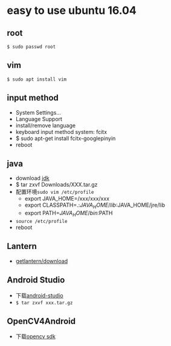 # easy to use ubuntu 16.04
## root
```
$ sudo passwd root
```
## vim
```
$ sudo apt install vim
```
## input method
* System Settings...
* Language Support
* install/remove language
* keyboard input method system: fcitx
* $ sudo apt-get install fcitx-googlepinyin
* reboot

## java
* download [jdk](http://www.oracle.com/technetwork/java/javase/downloads/index.html)
* $ tar zxvf Downloads/XXX.tar.gz
* 配置环境`sudo vim /etc/profile`
  * export JAVA_HOME=/xxx/xxx/xxx
  * export CLASSPATH=.:$JAVA_HOME/lib:$JAVA_HOME/jre/lib
  * export PATH=$JAVA_HOME/bin:$PATH
* `source /etc/profile`
* reboot
## Lantern
* [getlantern/download](https://github.com/getlantern/download/wiki)

## Android Studio
* 下载[android-studio](http://www.android-studio.org/)
* `$ tar zxvf xxx.tar.gz`

## OpenCV4Android
* 下载[opencv sdk](https://opencv.org/releases.html)
